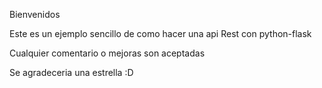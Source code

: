 Bienvenidos

Este es un ejemplo sencillo de como hacer una api Rest con python-flask

Cualquier comentario o mejoras son aceptadas

Se agradeceria una estrella :D